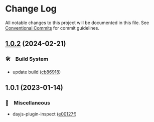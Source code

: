 # Change Log

All notable changes to this project will be documented in this file.
See [Conventional Commits](https://conventionalcommits.org) for commit guidelines.

## [1.0.2](https://github.com/bluelovers/ws-moment/compare/dayjs-plugin-inspect@1.0.1...dayjs-plugin-inspect@1.0.2) (2024-02-21)



### 🛠　Build System

* update build ([cb86918](https://github.com/bluelovers/ws-moment/commit/cb86918e31b43fa29323eb64403f6d01a19471cf))



## 1.0.1 (2023-01-14)



### 🔖　Miscellaneous

* dayjs-plugin-inspect ([e00127f](https://github.com/bluelovers/ws-moment/commit/e00127f15d09feda05c846eaa527825de33164b0))
